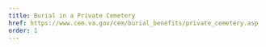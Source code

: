 ```yaml
---
title: Burial in a Private Cemetery
href: https://www.cem.va.gov/cem/burial_benefits/private_cemetery.asp
order: 1
---
```

